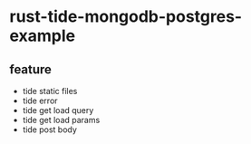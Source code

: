 # rust-tide-mongodb-postgres-example

## feature

- tide static files
- tide error
- tide get load query
- tide get load params
- tide post body
